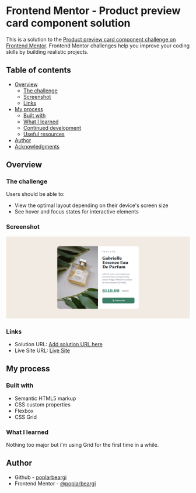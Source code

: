 # Frontend Mentor - Product preview card component solution

This is a solution to the [Product preview card component challenge on Frontend Mentor](https://www.frontendmentor.io/challenges/product-preview-card-component-GO7UmttRfa). Frontend Mentor challenges help you improve your coding skills by building realistic projects. 

## Table of contents

- [Overview](#overview)
  - [The challenge](#the-challenge)
  - [Screenshot](#screenshot)
  - [Links](#links)
- [My process](#my-process)
  - [Built with](#built-with)
  - [What I learned](#what-i-learned)
  - [Continued development](#continued-development)
  - [Useful resources](#useful-resources)
- [Author](#author)
- [Acknowledgments](#acknowledgments)

## Overview

### The challenge

Users should be able to:

- View the optimal layout depending on their device's screen size
- See hover and focus states for interactive elements

### Screenshot

![](./screenshot.png)

### Links

- Solution URL: [Add solution URL here](https://your-solution-url.com)
- Live Site URL: [Live Site](https://poplarbeargi.github.io/product-preview-card-component/)

## My process

### Built with

- Semantic HTML5 markup
- CSS custom properties
- Flexbox
- CSS Grid

### What I learned

Nothing too major but i'm using Grid for the first time in a while.

## Author

- Github - [poplarbeargi](https://github.com/poplarbeargi)
- Frontend Mentor - [@poplarbeargi](https://www.frontendmentor.io/profile/poplarbeargi)


